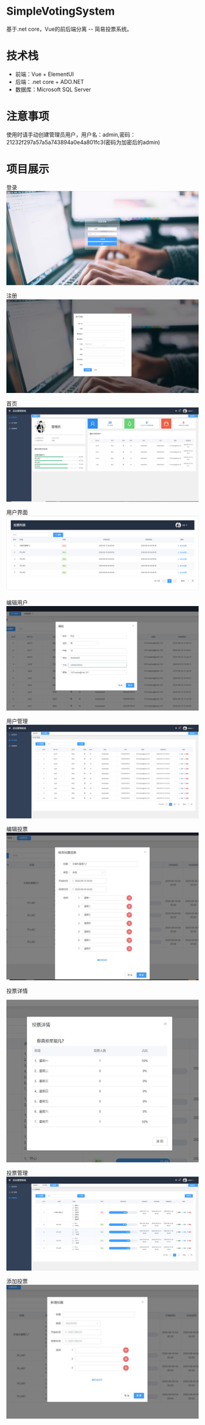 # SimpleVotingSystem
基于.net core，Vue的前后端分离 -- 简易投票系统。

# 技术栈
* 前端：Vue + ElementUI
* 后端：.net core + ADO.NET
* 数据库：Microsoft SQL Server

# 注意事项
使用时请手动创建管理员用户，用户名：admin,密码：21232f297a57a5a743894a0e4a801fc3(密码为加密后的admin)

# 项目展示
登录
![image](https://github.com/siyiyimiaozhong/SimpleVotingSystem/blob/master/img/login.png)

注册
![image](https://github.com/siyiyimiaozhong/SimpleVotingSystem/blob/master/img/register.png)

首页
![image](https://github.com/siyiyimiaozhong/SimpleVotingSystem/blob/master/img/dashboard.png)

用户界面
![image](https://github.com/siyiyimiaozhong/SimpleVotingSystem/blob/master/img/user.png)

编辑用户
![image](https://github.com/siyiyimiaozhong/SimpleVotingSystem/blob/master/img/userEdit.png)

用户管理
![image](https://github.com/siyiyimiaozhong/SimpleVotingSystem/blob/master/img/userManagement.png)

编辑投票
![image](https://github.com/siyiyimiaozhong/SimpleVotingSystem/blob/master/img/voteEdit.png)

投票详情

![image](https://github.com/siyiyimiaozhong/SimpleVotingSystem/blob/master/img/voteDetails.png)

投票管理
![image](https://github.com/siyiyimiaozhong/SimpleVotingSystem/blob/master/img/voteManagement.png)

添加投票
![image](https://github.com/siyiyimiaozhong/SimpleVotingSystem/blob/master/img/addVote.png)
